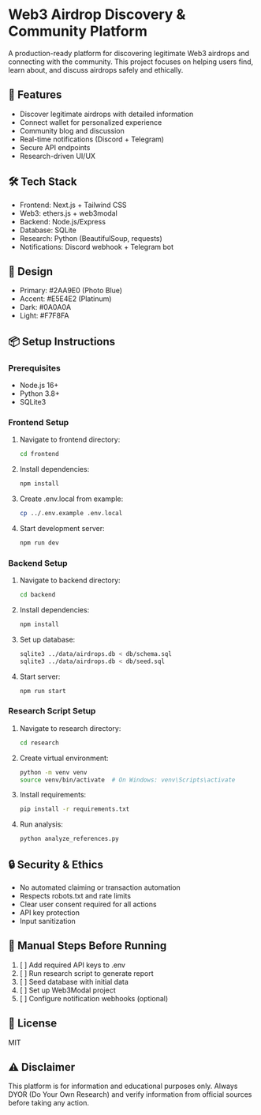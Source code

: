 # Web3 Airdrop Discovery & Community Platform

A production-ready platform for discovering legitimate Web3 airdrops and connecting with the community. This project focuses on helping users find, learn about, and discuss airdrops safely and ethically.

## 🚀 Features

- Discover legitimate airdrops with detailed information
- Connect wallet for personalized experience
- Community blog and discussion
- Real-time notifications (Discord + Telegram)
- Secure API endpoints
- Research-driven UI/UX

## 🛠 Tech Stack

- Frontend: Next.js + Tailwind CSS
- Web3: ethers.js + web3modal
- Backend: Node.js/Express
- Database: SQLite
- Research: Python (BeautifulSoup, requests)
- Notifications: Discord webhook + Telegram bot

## 🎨 Design

- Primary: #2AA9E0 (Photo Blue)
- Accent: #E5E4E2 (Platinum)
- Dark: #0A0A0A
- Light: #F7F8FA

## 📦 Setup Instructions

### Prerequisites

- Node.js 16+
- Python 3.8+
- SQLite3

### Frontend Setup

1. Navigate to frontend directory:
   ```bash
   cd frontend
   ```

2. Install dependencies:
   ```bash
   npm install
   ```

3. Create .env.local from example:
   ```bash
   cp ../.env.example .env.local
   ```

4. Start development server:
   ```bash
   npm run dev
   ```

### Backend Setup

1. Navigate to backend directory:
   ```bash
   cd backend
   ```

2. Install dependencies:
   ```bash
   npm install
   ```

3. Set up database:
   ```bash
   sqlite3 ../data/airdrops.db < db/schema.sql
   sqlite3 ../data/airdrops.db < db/seed.sql
   ```

4. Start server:
   ```bash
   npm run start
   ```

### Research Script Setup

1. Navigate to research directory:
   ```bash
   cd research
   ```

2. Create virtual environment:
   ```bash
   python -m venv venv
   source venv/bin/activate  # On Windows: venv\Scripts\activate
   ```

3. Install requirements:
   ```bash
   pip install -r requirements.txt
   ```

4. Run analysis:
   ```bash
   python analyze_references.py
   ```

## 🔒 Security & Ethics

- No automated claiming or transaction automation
- Respects robots.txt and rate limits
- Clear user consent required for all actions
- API key protection
- Input sanitization

## 📝 Manual Steps Before Running

1. [ ] Add required API keys to .env
2. [ ] Run research script to generate report
3. [ ] Seed database with initial data
4. [ ] Set up Web3Modal project
5. [ ] Configure notification webhooks (optional)

## 📄 License

MIT

## ⚠️ Disclaimer

This platform is for information and educational purposes only. Always DYOR (Do Your Own Research) and verify information from official sources before taking any action.

